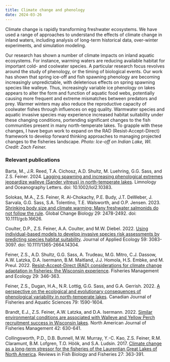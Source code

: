 ```yaml
---
title: Climate change and phenology
date: 2024-03-26
---
```


Climate change is rapidly transforming freshwater ecosystems. We have used a range of approaches to understand the effects of climate change in inland waters, including analysis of long-term historical data, over-winter experiments, and simulation modeling.

<!--more-->

Our research has shown a number of climate impacts on inland aquatic ecosystems. For instance, warming waters are reducing available habitat for important cold- and coolwater species. A particular research focus revolves around the study of phenology, or the timing of biological events. Our work has shown that spring ice-off and fish spawning phenology are becoming increasingly unpredictable, with deleterious effects on spring spawning species like walleye. Thus, increasingly variable ice phenology on lakes appears to alter the form and function of aquatic food webs, potentially causing more frequent and extreme mismatches between predators and prey.    Warmer winters may also reduce the reproductive capacity of coolwater fishes through influences on egg quality. Warmwater species and aquatic invasive species may experience increased habitat suitability under these changing conditions, portending significant changes to the fish communities present in many north-temperate lakes. To grapple with these changes, I have begun work to expand on the RAD (Resist-Accept-Direct) framework to develop forward thinking approaches to managing projected changes to the fisheries landscape.
*Photo: Ice-off on Indian Lake, WI. Credit: Zach Feiner.*

### Relevant publications
Barta, M., J.R. Reed, T.A. Cichosz, A.D. Shultz, M. Luehring, G.G. Sass, and Z.S. Feiner. 2024. [Lagging spawning and increasing phenological extremes jeopardize walleye (Sander vitreus) in north-temperate lakes](https://aslopubs.onlinelibrary.wiley.com/doi/abs/10.1002/lol2.10383). Limnology and Oceanography Letters. doi: 10.1002/lol2.10383.

Solokas, M.A., Z.S. Feiner, R. Al-Chokachy, P.E. Budy, J.T. DeWeber, J. Sarvala, G.G. Sass, S.A. Tolentino, T.E. Walsworth, and O.P. Jensen. 2023. [Shrinking body size and climate warming: Many freshwater salmonids do not follow the rule](https://onlinelibrary.wiley.com/doi/abs/10.1111/gcb.16626). Global Change Biology 29: 2478-2492. doi: 10.1111/gcb.16626.

Coulter, D.P., Z.S. Feiner, A.A. Coulter, and M.W. Diebel. 2022. [Using individual-based models to develop invasive species risk assessments by predicting species habitat suitability](https://besjournals.onlinelibrary.wiley.com/doi/abs/10.1111/1365-2664.14304?casa_token=ogWnt2MWii8AAAAA:L49LK1jCcAT6LkJXD1aP05_kYw0PY1dyVkix9FFrDpLu7yaTZaPS7oyn4OYErsqzTOLQjOupufL57TP0). Journal of Applied Ecology 59: 3083-3097. doi: 10.1111/1365-2664.14304.

Feiner, Z.S., A.D. Shultz, G.G. Sass, A. Trudeau, M.G. Mitro, C.J. Dassow, A.W. Latzka, D.A. Isermann, B.M. Maitland, J.J. Homola, H.S. Embke, and M. Preul. 2022. [Resist-Accept-Direct (RAD) considerations for climate change adaptation in fisheries: the Wisconsin experience](https://onlinelibrary.wiley.com/doi/abs/10.1111/fme.12549). Fisheries Management and Ecology 29: 346-363.

Feiner, Z.S., Dugan, H.A., N.R. Lottig, G.G. Sass, and G.A. Gerrish. 2022. [A perspective on the ecological and evolutionary consequences of phenological variability in north-temperate lakes](https://cdnsciencepub.com/doi/abs/10.1139/cjfas-2021-0221). Canadian Journal of Fisheries and Aquatic Sciences 79: 1590-1604.

Brandt, E.J., Z.S. Feiner, A.W. Latzka, and D.A. Isermann. 2022. [Similar environmental conditions are associated with Walleye and Yellow Perch recruitment success in Wisconsin lakes](https://afspubs.onlinelibrary.wiley.com/doi/abs/10.1002/nafm.10729?casa_token=rIRKiVaPIYcAAAAA:L9XScdt_GkaZu8Zx9t_8ZFMG8w-npHeEu2XoGUQwIvwD3GGQc_O5MFfUB2bYI3Ccm16DbzCutQ4NZe3F). North American Journal of Fisheries Management 42: 630-641.

Collingsworth, P.D., D.B. Bunnell, M.W. Murray, Y.-C. Kao, Z.S. Feiner, R.M. Claramunt, B.M. Lofgren, T.O. Höök, and S.A. Ludsin. 2017. [Climate change as a long-term stressor for the fisheries of the Laurentian Great Lakes of North America](https://link.springer.com/article/10.1007/s11160-017-9480-3). Reviews in Fish Biology and Fisheries 27: 363-391.